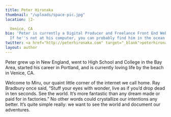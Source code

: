 ```yaml
---
title: Peter Hironaka
thumbnail: "/uploads/space-pic.jpg"
location: |2-

  Venice, CA
bio: 'Peter is currently a Digital Producer and Freelance Front End Web Developer.
  If he''s not at his computer, you can probably find him in the ocean. '
twitter: <a href="http://peterhironaka.com" target="_blank">peterhironaka.com</a>
layout: author
---
```


Peter grew up in New England, went to High School and College in the Bay Area, started his career in Portland, and is currently loving life by the beach in Venice, CA. 

Welcome to Miru, our quaint little corner of the internet we call home. Ray Bradbury once said, “Stuff your eyes with wonder, live as if you’d drop dead in ten seconds. See the world. It’s more fantastic than any dream made or paid for in factories.” No other words could crystallize our intentions any better. It’s quite simple really: we want to see the world and document our adventures.

